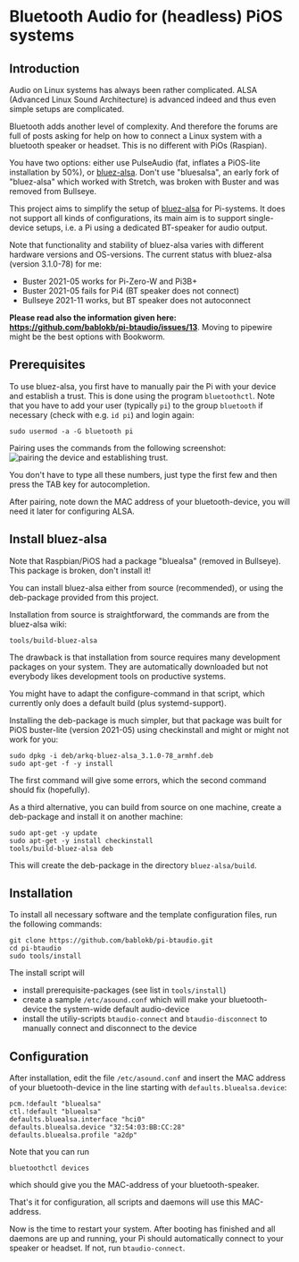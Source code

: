 Bluetooth Audio for (headless) PiOS systems
===========================================

Introduction
------------

Audio on Linux systems has always been rather complicated. ALSA (Advanced
Linux Sound Architecture) is advanced indeed and thus even simple
setups are complicated.

Bluetooth adds another level of complexity. And therefore the forums are
full of posts asking for help on how to connect a Linux system with a
bluetooth speaker or headset. This is no different with PiOs (Raspian).

You have two options: either use PulseAudio (fat, inflates a PiOS-lite
installation by 50%), or [bluez-alsa](https://github.com/Arkq/bluez-alsa).
Don't use "bluesalsa", an early fork of "bluez-alsa" which worked with
Stretch, was broken with Buster and was removed from Bullseye. 

This project aims to simplify the setup of
[bluez-alsa](https://github.com/Arkq/bluez-alsa) for Pi-systems. It
does not support all kinds of configurations, its main aim is to support
single-device setups, i.e. a Pi using a dedicated BT-speaker for audio
output.

Note that functionality and stability of bluez-alsa varies with different
hardware versions and OS-versions. The current status with
bluez-alsa (version 3.1.0-78) for me:

  - Buster   2021-05 works for Pi-Zero-W and Pi3B+
  - Buster   2021-05 fails for Pi4 (BT speaker does not connect)
  - Bullseye 2021-11 works, but BT speaker does not autoconnect

**Please read also the information given here:
<https://github.com/bablokb/pi-btaudio/issues/13>**. Moving to
pipewire might be the best options with Bookworm.


Prerequisites
-------------

To use bluez-alsa, you first have to manually pair the Pi with your device
and establish a trust. This is done using the program `bluetoothctl`. Note
that you have to add your user (typically `pi`) to the group `bluetooth`
if necessary (check with e.g. `id pi`) and login again:

    sudo usermod -a -G bluetooth pi

Pairing uses the commands from the following screenshot:
![](images/pairing.png "pairing the device and establishing trust").

You don't have to type all these numbers, just type the first few and then press
the TAB key for autocompletion.

After pairing, note down the MAC address of your bluetooth-device, you will
need it later for configuring ALSA.


Install bluez-alsa
------------------

Note that Raspbian/PiOS had a package "bluealsa" (removed in Bullseye).
This package is broken, don't install it!

You can install bluez-alsa either from source (recommended),
or using the deb-package provided from this project.

Installation from source is straightforward, the commands are from the
bluez-alsa wiki:

    tools/build-bluez-alsa

The drawback is that installation from source requires many development
packages on your system. They are automatically downloaded but not
everybody likes development tools on productive systems.

You might have to adapt the configure-command in that script, which
currently only does a default build (plus systemd-support).

Installing the deb-package is much simpler, but that package was built for
PiOS buster-lite (version 2021-05) using checkinstall and might or might
not work for you:

    sudo dpkg -i deb/arkq-bluez-alsa_3.1.0-78_armhf.deb
    sudo apt-get -f -y install

The first command will give some errors, which the second command should
fix (hopefully).

As a third alternative, you can build from source on one machine, create
a deb-package and install it on another machine:

    sudo apt-get -y update
    sudo apt-get -y install checkinstall
    tools/build-bluez-alsa deb

This will create the deb-package in the directory `bluez-alsa/build`.


Installation
------------

To install all necessary software and the template configuration files, run
the following commands:

    git clone https://github.com/bablokb/pi-btaudio.git
    cd pi-btaudio
    sudo tools/install

The install script will

  - install prerequisite-packages (see list in `tools/install`)
  - create a sample `/etc/asound.conf` which will make your bluetooth-device
    the system-wide default audio-device
  - install the utiliy-scripts `btaudio-connect` and `btaudio-disconnect`
    to manually connect and disconnect to the device


Configuration
-------------

After installation, edit the file `/etc/asound.conf` and insert the MAC
address of your bluetooth-device in the line starting with
`defaults.bluealsa.device`:

    pcm.!default "bluealsa"
    ctl.!default "bluealsa"
    defaults.bluealsa.interface "hci0"
    defaults.bluealsa.device "32:54:03:BB:CC:28"
    defaults.bluealsa.profile "a2dp"

Note that you can run

    bluetoothctl devices

which should give you the MAC-address of your bluetooth-speaker.

That's it for configuration, all scripts and daemons will use this MAC-address.

Now is the time to restart your system. After booting has finished and all
daemons are up and running, your Pi should automatically connect to your
speaker or headset. If not, run `btaudio-connect`.
